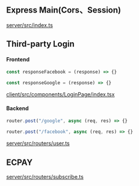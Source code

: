 ## Express Main(Cors、Session)
[server/src/index.ts](https://github.com/typeneko/tangobox-lagacy/blob/main/server/src/index.ts)

## Third-party Login
#### Frontend
```javascript
const responseFacebook = (response) => {} 

const responseGoogle = (response) => {} 
```
[client/src/components/LoginPage/index.tsx](https://github.com/typeneko/tangobox-lagacy/blob/main/client/src/components/LoginPage/index.tsx)
#### Backend
```javascript
router.post("/google", async (req, res) => {}

router.post("/facebook", async (req, res) => {}
```
[server/src/routers/user.ts](https://github.com/typeneko/tangobox-lagacy/blob/main/server/src/routers/user.ts)

## ECPAY
[server/src/routers/subscribe.ts](https://github.com/typeneko/tangobox-lagacy/blob/main/server/src/routers/subscribe.ts)
